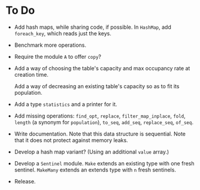 # To Do

* Add hash maps, while sharing code, if possible.
  In `HashMap`, add `foreach_key`, which reads just the keys.

* Benchmark more operations.

* Require the module `A` to offer `copy`?

* Add a way of choosing the table's capacity and max occupancy rate
  at creation time.

  Add a way of decreasing an existing table's capacity so as
  to fit its population.

* Add a type `statistics` and a printer for it.

* Add missing operations:
  `find_opt`,
  `replace`,
  `filter_map_inplace`,
  `fold`,
  `length` (a synonym for `population`),
  `to_seq`, `add_seq`, `replace_seq`, `of_seq`.

* Write documentation. Note that this data structure is sequential.
  Note that it does not protect against memory leaks.

* Develop a hash map variant? (Using an additional `value` array.)

* Develop a `Sentinel` module.
  `Make` extends an existing type with one fresh sentinel.
  `MakeMany` extends an extends type with `n` fresh sentinels.

* Release.
